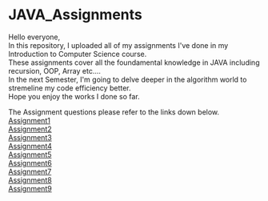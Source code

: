 # JAVA_Assignments


Hello everyone,  
In this repository, I uploaded all of my assignments I've done in my Introduction to Computer Science course.   
These assignments cover all the foundamental knowledge in JAVA including recursion, OOP, Array etc....  
In the next Semester, I'm going to delve deeper in the algorithm world to stremeline my code efficiency better.   
Hope you enjoy the works I done so far.  


The Assignment questions please refer to the links down below.  
[Assignment1](https://131text.com/ns/books/published/csjava/Module1-Types-and-Names/assignment.html)   
[Assignment2](https://131text.com/ns/books/published/csjava/Module2-Choice-and-Iteration/assignment.html)   
[Assignment3](https://131text.com/ns/books/published/csjava/Module3-Arrays/assignment.html)    
[Assignment4](https://131text.com/ns/books/published/csjava/Module4-Input-and-Output/assignment.html)   
[Assignment5](https://131text.com/ns/books/published/csjava/Module5-Methods/assignment.html)  
[Assignment6](https://131text.com/ns/books/published/csjava/Module6-Recursion/assignment.html)  
[Assignment7](https://131text.com/ns/books/published/csjava/Module7-Objects/assignment.html)  
[Assignment8](https://131text.com/ns/books/published/csjava/Module8-Inheritance/assignment.html)  
[Assignment9](https://131text.com/ns/books/published/csjava/Module9-Abstract-Data-Types/assignment.html)  

